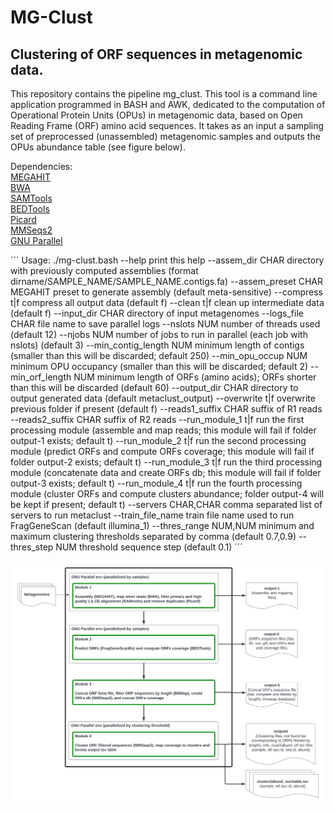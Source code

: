 # MG-Clust
## Clustering of ORF sequences in metagenomic data.
This repository contains the pipeline mg_clust. This tool is a command line application programmed in BASH and AWK, dedicated to the computation of Operational Protein Units (OPUs) in metagenomic data, based on Open Reading Frame (ORF) amino acid sequences. It takes as an input a sampling set of preprocessed (unassembled) metagenomic samples and outputs the OPUs abundance table
(see figure below).

Dependencies:  
[MEGAHIT](https://github.com/voutcn/megahit)  
[BWA](http://bio-bwa.sourceforge.net)  
[SAMTools](https://github.com/samtools/)  
[BEDTools](https://bedtools.readthedocs.io/en/latest/)  
[Picard](https://broadinstitute.github.io/picard/)  
[MMSeqs2](https://github.com/soedinglab/MMseqs2)  
[GNU Parallel](https://www.gnu.org/software/parallel/)  

´´´
Usage: ./mg-clust.bash <options>
--help                          print this help
--assem_dir CHAR                directory with previously computed assemblies (format dirname/SAMPLE_NAME/SAMPLE_NAME.contigs.fa)
--assem_preset CHAR             MEGAHIT preset to generate assembly (default meta-sensitive)
--compress t|f                  compress all output data (default f)
--clean t|f                     clean up intermediate data (default f)
--input_dir CHAR                directory of input metagenomes
--logs_file CHAR                file name to save parallel logs
--nslots NUM                    number of threads used (default 12)
--njobs NUM                     number of jobs to run in parallel (each job with nslots) (default 3)
--min_contig_length NUM         minimum length of contigs (smaller than this will be discarded; default 250) 
--min_opu_occup NUM             minimum OPU occupancy (smaller than this will be discarded; default 2)
--min_orf_length NUM            minimum length of ORFs (amino acids); ORFs shorter than this will be discarded (default 60)
--output_dir CHAR               directory to output generated data (default metaclust_output)
--overwrite t|f                 overwrite previous folder if present (default f)
--reads1_suffix CHAR            suffix of R1 reads
--reads2_suffix CHAR            suffix of R2 reads
--run_module_1 t|f              run the first processing module (assemble and map reads; this module will fail if folder output-1 exists; default t)
--run_module_2 t|f              run the second processing module (predict ORFs and compute ORFs coverage; this module will fail if folder output-2 exists; default t)
--run_module_3 t|f              run the third processing module (concatenate data and create ORFs db; this module will fail if folder output-3 exists; default t)
--run_module_4 t|f              run the fourth processing module (cluster ORFs and compute clusters abundance; folder output-4 will be kept if present; default t)
--servers CHAR,CHAR             comma separated list of servers to run metaclust
--train_file_name               train file name used to run FragGeneScan (default illumina_1)
--thres_range NUM,NUM           minimum and maximum clustering thresholds separated by comma (default 0.7,0.9)
--thres_step NUM                threshold sequence step (default 0.1)
´´´

![MG-Clust workflow](./figures/MG-Clust.png)


